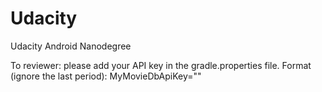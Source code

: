 # Udacity
Udacity Android Nanodegree

To reviewer: please add your API key in the gradle.properties file. 
Format (ignore the last period):
             MyMovieDbApiKey=""

